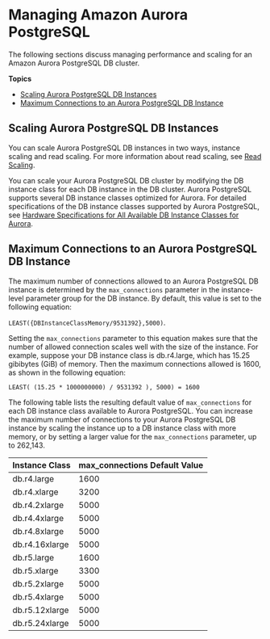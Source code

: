 # Managing Amazon Aurora PostgreSQL<a name="AuroraPostgreSQL.Managing"></a>

The following sections discuss managing performance and scaling for an Amazon Aurora PostgreSQL DB cluster\.

**Topics**
+ [Scaling Aurora PostgreSQL DB Instances](#AuroraPostgreSQL.Managing.Performance.InstanceScaling)
+ [Maximum Connections to an Aurora PostgreSQL DB Instance](#AuroraPostgreSQL.Managing.MaxConnections)

## Scaling Aurora PostgreSQL DB Instances<a name="AuroraPostgreSQL.Managing.Performance.InstanceScaling"></a>

You can scale Aurora PostgreSQL DB instances in two ways, instance scaling and read scaling\. For more information about read scaling, see [Read Scaling](Aurora.Managing.Performance.md#Aurora.Managing.Performance.ReadScaling)\.

You can scale your Aurora PostgreSQL DB cluster by modifying the DB instance class for each DB instance in the DB cluster\. Aurora PostgreSQL supports several DB instance classes optimized for Aurora\. For detailed specifications of the DB instance classes supported by Aurora PostgreSQL, see [Hardware Specifications for All Available DB Instance Classes for Aurora](Concepts.DBInstanceClass.md#Concepts.DBInstanceClass.SummaryAurora)\.

## Maximum Connections to an Aurora PostgreSQL DB Instance<a name="AuroraPostgreSQL.Managing.MaxConnections"></a>

The maximum number of connections allowed to an Aurora PostgreSQL DB instance is determined by the `max_connections` parameter in the instance\-level parameter group for the DB instance\. By default, this value is set to the following equation:

`LEAST({DBInstanceClassMemory/9531392},5000)`\.

Setting the `max_connections` parameter to this equation makes sure that the number of allowed connection scales well with the size of the instance\. For example, suppose your DB instance class is db\.r4\.large, which has 15\.25 gibibytes \(GiB\) of memory\. Then the maximum connections allowed is 1600, as shown in the following equation:

```
LEAST( (15.25 * 1000000000) / 9531392 ), 5000) = 1600
```

The following table lists the resulting default value of `max_connections` for each DB instance class available to Aurora PostgreSQL\. You can increase the maximum number of connections to your Aurora PostgreSQL DB instance by scaling the instance up to a DB instance class with more memory, or by setting a larger value for the `max_connections` parameter, up to 262,143\.


| Instance Class | max\_connections Default Value | 
| --- | --- | 
| db\.r4\.large | 1600 | 
| db\.r4\.xlarge | 3200 | 
| db\.r4\.2xlarge | 5000 | 
| db\.r4\.4xlarge | 5000 | 
| db\.r4\.8xlarge | 5000 | 
| db\.r4\.16xlarge | 5000 | 
| db\.r5\.large | 1600 | 
| db\.r5\.xlarge | 3300 | 
| db\.r5\.2xlarge | 5000 | 
| db\.r5\.4xlarge | 5000 | 
| db\.r5\.12xlarge | 5000 | 
| db\.r5\.24xlarge | 5000 | 